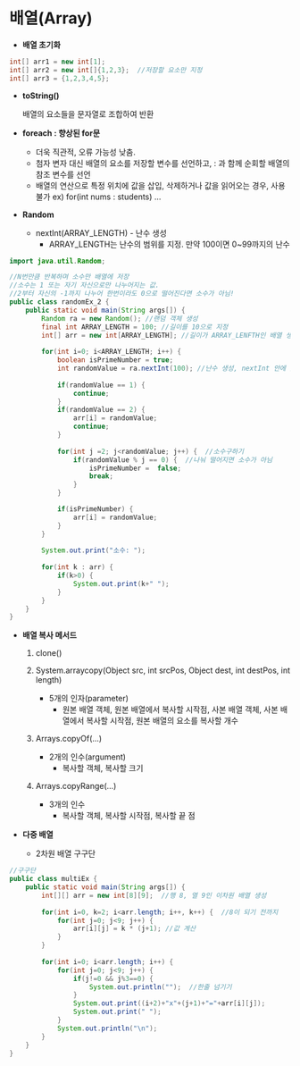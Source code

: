 
# 배열(Array)

- **배열 초기화**

```java
int[] arr1 = new int[1];
int[] arr2 = new int[]{1,2,3};  //저장할 요소만 지정
int[] arr3 = {1,2,3,4,5};   
```



- **toString()**

   배열의 요소들을 문자열로 조합하여 반환


- **foreach : 향상된 for문**

  - 더욱 직관적, 오류 가능성 낮춤.
  - 첨자 변자 대신 배열의 요소를 저장할 변수를 선언하고, : 과 함께 순회할 배열의 참조 변수를 선언
  - 배열의 연산으로 특정 위치에 값을 삽입, 삭제하거나 값을 읽어오는 경우, 사용 불가
    ex) for(int nums : students)  ...


- **Random**

  - nextInt(ARRAY_LENGTH) - 난수 생성
    - ARRAY_LENGTH는 난수의 범위를 지정. 만약 100이면 0~99까지의 난수



```java
import java.util.Random; 

//N번만큼 반복하며 소수만 배열에 저장 
//소수는 1 또는 자기 자신으로만 나누어지는 값. 
//2부터 자신의 -1까지 나누어 한번이라도 0으로 떨어진다면 소수가 아님! 
public class randomEx_2 { 
    public static void main(String args[]) {
        Random ra = new Random(); //랜덤 객체 생성 
        final int ARRAY_LENGTH = 100; //길이를 10으로 지정 
        int[] arr = new int[ARRAY_LENGTH]; //길이가 ARRAY_LENFTH인 배열 생성
        
        for(int i=0; i<ARRAY_LENGTH; i++) { 
            boolean isPrimeNumber = true; 
            int randomValue = ra.nextInt(100); //난수 생성, nextInt 안에 있는 값은 난수의 범위를 지정. 
            
            if(randomValue == 1) { 
                continue; 
            } 
            if(randomValue == 2) { 
                arr[i] = randomValue; 
                continue; 
            } 
            
            for(int j =2; j<randomValue; j++) {  //소수구하기
                if(randomValue % j == 0) {  //나눠 떨어지면 소수가 아님
                    isPrimeNumber =  false; 
                    break; 
                } 
            } 

            if(isPrimeNumber) { 
                arr[i] = randomValue; 
            } 
        } 
        
        System.out.print("소수: "); 
       
        for(int k : arr) { 
            if(k>0) { 
                System.out.print(k+" "); 
            } 
        } 
    } 
}
```



- **배열 복사 메서드**

  1. clone()

  2. System.arraycopy(Object src, int srcPos, Object dest, int destPos, int length)
     - 5개의 인자(parameter)
       - 원본 배열 객체, 원본 배열에서 복사할 시작점, 사본 배열 객체, 사본 배열에서 복사할 시작점, 원본 배열의 요소를 복사할 개수

  3. Arrays.copyOf(...)
     - 2개의 인수(argument)
       - 복사할 객체, 복사할 크기

  4. Arrays.copyRange(...)
     - 3개의 인수
       - 복사할 객체, 복사할 시작점, 복사할 끝 점



- **다중 배열**

  - 2차원 배열 구구단


```java
//구구단 
public class multiEx { 
    public static void main(String args[]) { 
        int[][] arr = new int[8][9];  //행 8, 열 9인 이차원 배열 생성
 
        for(int i=0, k=2; i<arr.length; i++, k++) {  //8이 되기 전까지  
            for(int j=0; j<9; j++) { 
                arr[i][j] = k * (j+1); //값 계산 
            } 
        } 
        
        for(int i=0; i<arr.length; i++) { 
            for(int j=0; j<9; j++) { 
                if(j!=0 && j%3==0) { 
                    System.out.println("");  //한줄 넘기기 
                } 
                System.out.print((i+2)+"x"+(j+1)+"="+arr[i][j]); 
                System.out.print(" "); 
            } 
            System.out.println("\n"); 
        } 
    } 
}
```



